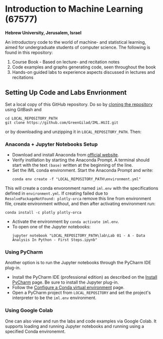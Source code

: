 # Introduction to Machine Learning (67577)
**Hebrew University, Jerusalem, Israel**

An introductory code to the world of machine- and statistical learning, aimed for undergraduate students of computer science. The following is found in this repository:
1) Course Book - Based on lecture- and recitation notes
3) Code examples and graphs generating code, seen throughout the book
2) Hands-on guided labs to experience aspects discussed in lectures and recitations


## Setting Up Code and Labs Envrionment
Set a local copy of this GitHub repository. Do so by [cloning the repository](https://docs.github.com/en/github/creating-cloning-and-archiving-repositories/cloning-a-repository) using GitBash and 
```
cd LOCAL_REPOSITORY_PATH
git clone https://github.com/GreenGilad/IML.HUJI.git
```

or by downloading and unzipping it in `LOCAL_REPOSITORY_PATH`. Then:

### Anaconda + Jupyter Notebooks Setup
- Download and install Anaconda from [official website](https://www.anaconda.com/products/individual#Downloads). 
- Verify instllation by starting the Anaconda Prompt. A terminal should start with the text `(base)` written at the beginning of the line.
- Set the IML conda environment. Start the Anaconda Prompt and write:
  ```
  conda env create -f "LOCAL_REPOSITORY_PATH\environment.yml"
  ```
 This will create a conda envoronment named `iml.env` with the specifications defined in `environment.yml`. If creating failed due to `ResolvePackageNotFound: plotly-orca` remove this line from environment file, create environment without, and then after activating environment run:
  ```
  conda install -c plotly plotly-orca
  ```
- Activate the environment by `conda activate iml.env`.
- To open one of the Jupyter notebooks:
  ```
  jupyter notebook "LOCAL_REPOSITORY_PATH\lab\Lab 01 - A - Data Analysis In Python - First Steps.ipynb"
  ```

### Using PyCharm
Another option is to run the Jupyter notebooks through the PyCharm IDE plug-in. 
- Install the PyCharm IDE (professional edition) as described on the [Install PyCharm](https://www.jetbrains.com/help/pycharm/installation-guide.html) page. Be sure to install the Jupyter plug-in.
- Follow the [Configure a Conda virtual environment](https://www.jetbrains.com/help/pycharm/conda-support-creating-conda-virtual-environment.html#conda-requirements) page.
- Open a PyCharm project from `LOCAL_REPOSITORY` and set the project's interpreter to be the `iml.env` environment.

### Using Google Colab
One can also view and run the labs and code examples via Google Colab. It supports loading and running Jupyter notebooks and running using a specified Conda environemnt.
